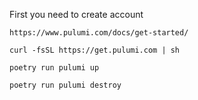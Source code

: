 First you need to create account

```
https://www.pulumi.com/docs/get-started/
```

```
curl -fsSL https://get.pulumi.com | sh

poetry run pulumi up

poetry run pulumi destroy
```